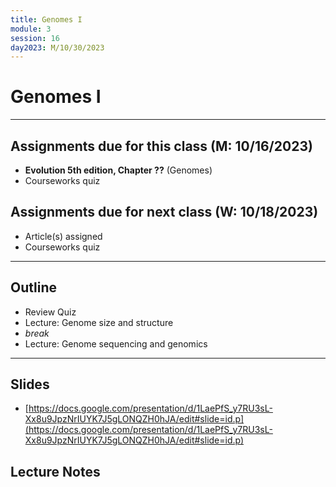 ```yaml
---
title: Genomes I
module: 3
session: 16
day2023: M/10/30/2023
---
```


# Genomes I

----

## Assignments due for this class (M: 10/16/2023)
- **Evolution 5th edition, Chapter ??** (Genomes)
- Courseworks quiz


## Assignments due for next class (W: 10/18/2023)
- Article(s) assigned
- Courseworks quiz


----

## Outline
- Review Quiz
- Lecture: Genome size and structure
- *break*
- Lecture: Genome sequencing and genomics


----

## Slides
- [https://docs.google.com/presentation/d/1LaePfS_y7RU3sL-Xx8u9JpzNrIUYK7J5gLONQZH0hJA/edit#slide=id.p](https://docs.google.com/presentation/d/1LaePfS_y7RU3sL-Xx8u9JpzNrIUYK7J5gLONQZH0hJA/edit#slide=id.p)


## Lecture Notes